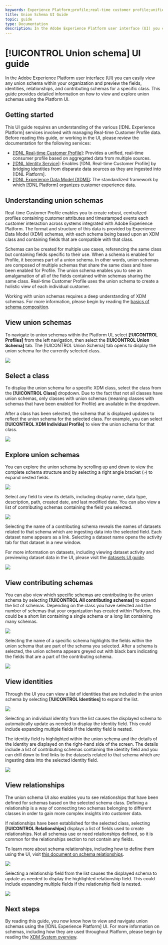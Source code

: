 ```yaml
---
keywords: Experience Platform;profile;real-time customer profile;unified profile;Unified Profile;unified;Profile;rtcp;enable profile;Enable profile;Union schema;UNION PROFILE;union profile
title: Union Schema UI Guide
topic: guide
type: Documentation
description: In the Adobe Experience Platform user interface (UI) you can easily view any union schema within your organization and preview the fields, identities, relationships, and contributing schemas for a specific class. This guide provides detailed information on how to view and explore union schemas using the Platform UI.
---
```


# [!UICONTROL Union schema] UI guide

In the Adobe Experience Platform user interface (UI) you can easily view any union schema within your organization and preview the fields, identities, relationships, and contributing schemas for a specific class. This guide provides detailed information on how to view and explore union schemas using the Platform UI.

## Getting started

This UI guide requires an understanding of the various [!DNL Experience Platform] services involved with managing Real-time Customer Profile data. Before reading this guide, or working in the UI, please review the documentation for the following services:

* [[!DNL Real-time Customer Profile]](../home.md): Provides a unified, real-time consumer profile based on aggregated data from multiple sources.
* [[!DNL Identity Service]](../../identity-service/home.md): Enables [!DNL Real-time Customer Profile] by bridging identities from disparate data sources as they are ingested into [!DNL Platform].
* [[!DNL Experience Data Model (XDM)]](../../xdm/home.md): The standardized framework by which [!DNL Platform] organizes customer experience data.

## Understanding union schemas

Real-time Customer Profile enables you to create robust, centralized profiles containing customer attributes and timestamped events each customer interaction across systems integrated with Adobe Experience Platform. The format and structure of this data is provided by Experience Data Model (XDM) schemas, with each schema being based upon an XDM class and containing fields that are compatible with that class.

Schemas can be created for multiple use cases, referencing the same class but containing fields specific to their use. When a schema is enabled for Profile, it becomes part of a union schema. In other words, union schemas are composed of multiple schemas that share the same class and have been enabled for Profile. The union schema enables you to see an amalgamation of all of the fields contained within schemas sharing the same class. Real-time Customer Profile uses the union schema to create a holistic view of each individual customer.

Working with union schemas requires a deep understanding of XDM schemas. For more information, please begin by reading the [basics of schema composition](../../xdm/schema/composition.md).

## View union schemas

To navigate to union schemas within the Platform UI, select **[!UICONTROL Profiles]** from the left navigation, then select the **[!UICONTROL Union Schema]** tab. The [!UICONTROL Union Schema] tab opens to display the union schema for the currently selected class. 

![](../images/union-schema/union-schema-landing.png)

## Select a class

To display the union schema for a specific XDM class, select the class from the **[!UICONTROL Class]** dropdown. Due to the fact that not all classes have union schemas, only classes with union schemas (meaning classes with schemas that have been enabled for Profile) are available in the dropdown. 

After a class has been selected, the schema that is displayed updates to reflect the union schema for the selected class. For example, you can select **[!UICONTROL XDM Individual Profile]** to view the union schema for that class.

![](../images/union-schema/union-schema-class.png)

## Explore union schemas

You can explore the union schema by scrolling up and down to view the complete schema structure and by selecting a right angle bracket (`>`) to expand nested fields.

![](../images/union-schema/union-schema-explore.png)

Select any field to view its details, including display name, data type, description, path, created date, and last modified date. You can also view a list of contributing schemas containing the field you selected.

![](../images/union-schema/union-schema-explore-field.png)

Selecting the name of a contributing schema reveals the names of datasets related to that schema which are ingesting data into the selected field. Each dataset name appears as a link. Selecting a dataset name opens the activity tab for that dataset in a new window.

For more information on datasets, including viewing dataset activity and previewing dataset data in the UI, please visit the [datasets UI guide](../../catalog/datasets/user-guide.md).

![](../images/union-schema/union-schema-field-datasets.png)

## View contributing schemas

You can also view which specific schemas are contributing to the union schema by selecting **[!UICONTROL All contributing schemas]** to expand the list of schemas. Depending on the class you have selected and the number of schemas that your organization has created within Platform, this could be a short list containing a single schema or a long list containing many schemas.

![](../images/union-schema/union-schema-contributing-schemas.png)

Selecting the name of a specific schema highlights the fields within the union schema that are part of the schema you selected. After a schema is selected, the union schema appears greyed out with black bars indicating the fields that are a part of the contributing schema.

![](../images/union-schema/union-schema-select-schema.png)

## View identities

Through the UI you can view a list of identities that are included in the union schema by selecting **[!UICONTROL Identities]** to expand the list. 

![](../images/union-schema/union-schema-identities.png)

Selecting an individual identity from the list causes the displayed schema to automatically update as needed to display the identity field. This could include expanding multiple fields if the identity field is nested.

The identity field is highlighted within the union schema and the details of the identity are displayed on the right-hand side of the screen. The details include a list of contributing schemas containing the identity field and you can drill down to find links to the datasets related to that schema which are ingesting data into the selected identity field.  

![](../images/union-schema/union-schema-select-identity.png)

## View relationships

The union schema UI also enables you to see relationships that have been defined for schemas based on the selected schema class. Defining a relationship is a way of connecting two schemas belonging to different classes in order to gain more complex insights into customer data.

If relationships have been established for the selected class, selecting **[!UICONTROL Relationships]** displays a list of fields used to create relationships. Not all schemas use or need relationships defined, so it is common for the relationships section to not contain any fields.

To learn more about schema relationships, including how to define them using the UI, visit [this document on schema relationships](../../xdm/tutorials/relationship-ui.md).

![](../images/union-schema/union-schema-relationships.png)

Selecting a relationship field from the list causes the displayed schema to update as needed to display the highlighted relationship field. This could include expanding multiple fields if the relationship field is nested.

![](../images/union-schema/union-schema-select-relationship.png)

## Next steps

By reading this guide, you now know how to view and navigate union schemas using the [!DNL Experience Platform] UI. For more information on schemas, including how they are used throughout Platform, please begin by reading the [XDM System overview](../../xdm/home.md).

